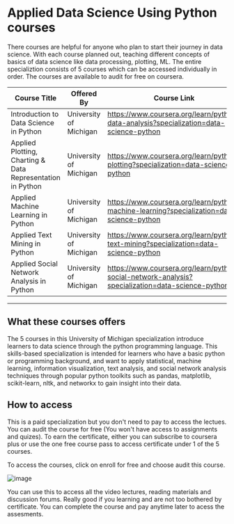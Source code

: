 # Applied Data Science Using Python courses
There courses are helpful for anyone who plan to start their journey in data science. With each course planned out, teaching different concepts of basics of data science like data processing, plotting, ML. The entire specializtion consists of 5 courses which can be accessed individually in order. The courses are available to audit for free on coursera.

Course Title | Offered By | Course Link
--- | --- | ---
Introduction to Data Science in Python | University of Michigan | https://www.coursera.org/learn/python-data-analysis?specialization=data-science-python
Applied Plotting, Charting & Data Representation in Python | University of Michigan | https://www.coursera.org/learn/python-plotting?specialization=data-science-python
Applied Machine Learning in Python | University of Michigan | https://www.coursera.org/learn/python-machine-learning?specialization=data-science-python
Applied Text Mining in Python | University of Michigan | https://www.coursera.org/learn/python-text-mining?specialization=data-science-python
Applied Social Network Analysis in Python | University of Michigan | https://www.coursera.org/learn/python-social-network-analysis?specialization=data-science-python
---

## What these courses offers 
The 5 courses in this University of Michigan specialization introduce learners to data science through the python programming language. This skills-based specialization is intended for learners who have a basic python or programming background, and want to apply statistical, machine learning, information visualization, text analysis, and social network analysis techniques through popular python toolkits such as pandas, matplotlib, scikit-learn, nltk, and networkx to gain insight into their data.

## How to access
This is a paid specialization but you don't need to pay to access the lectues. You can audit the course for free (You won't have access to assignments and quizes). To earn the certificate, either you can subscribe to coursera plus or use the one free course pass to access certificate under 1 of the 5 courses. 

To access the courses, click on enroll for free and choose audit this course.

![image](https://user-images.githubusercontent.com/56474920/135835046-662d6b89-3b2b-4e38-9f13-e6dc684aefbd.png)

You can use this to access all the video lectures, reading materials and discussion forums. Really good if you learning and are not too bothered by certificate. You can complete the course and pay anytime later to acess the assesments. 
